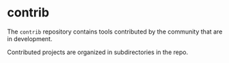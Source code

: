 # contrib

The `contrib` repository contains tools contributed by the community
that are in development.

Contributed projects are organized in subdirectories in the repo.

